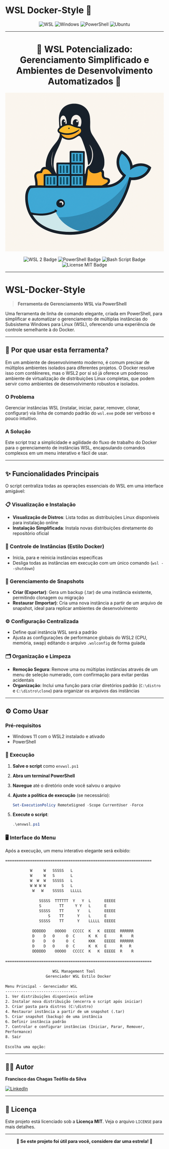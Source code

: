 # WSL Docker-Style 🐳

<div align="center">

![WSL](https://img.shields.io/badge/WSL-2-0078d4?style=for-the-badge&logo=windows&logoColor=white)
![Windows](https://img.shields.io/badge/Windows-11-0078d4?style=for-the-badge&logo=windows&logoColor=white)
![PowerShell](https://img.shields.io/badge/PowerShell-5391FE?style=for-the-badge&logo=powershell&logoColor=white)
![Ubuntu](https://img.shields.io/badge/Ubuntu-E95420?style=for-the-badge&logo=ubuntu&logoColor=white)

</div>

---

<div align="center">

# 🚀 WSL Potencializado: Gerenciamento Simplificado e Ambientes de Desenvolvimento Automatizados 🐧

<p>
 <img src="logo.png" alt="WSL Docker" width="600"/>
</p>

![WSL 2 Badge](https://img.shields.io/badge/WSL-2-blue.svg?logo=linux&style=for-the-badge)
![PowerShell Badge](https://img.shields.io/badge/PowerShell-%3E%3D5.1-blue.svg?logo=powershell&style=for-the-badge)
![Bash Script Badge](https://img.shields.io/badge/Bash-Script-green.svg?logo=gnubash&style=for-the-badge)
![License MIT Badge](https://img.shields.io/badge/License-MIT-yellow.svg?style=for-the-badge)

</div>

---

# WSL-Docker-Style

> **Ferramenta de Gerenciamento WSL via PowerShell**

Uma ferramenta de linha de comando elegante, criada em PowerShell, para simplificar e automatizar o gerenciamento de múltiplas instâncias do Subsistema Windows para Linux (WSL), oferecendo uma experiência de controle semelhante à do Docker.

---

## 🚀 Por que usar esta ferramenta?

Em um ambiente de desenvolvimento moderno, é comum precisar de múltiplos ambientes isolados para diferentes projetos. O Docker resolve isso com contêineres, mas o WSL2 por si só já oferece um poderoso ambiente de virtualização de distribuições Linux completas, que podem servir como ambientes de desenvolvimento robustos e isolados.

### O Problema
Gerenciar instâncias WSL (instalar, iniciar, parar, remover, clonar, configurar) via linha de comando padrão do `wsl.exe` pode ser verboso e pouco intuitivo.

### A Solução
Este script traz a simplicidade e agilidade do fluxo de trabalho do Docker para o gerenciamento de instâncias WSL, encapsulando comandos complexos em um menu interativo e fácil de usar.

---

## ✨ Funcionalidades Principais

O script centraliza todas as operações essenciais do WSL em uma interface amigável:

### 📋 Visualização e Instalação
- **Visualização de Distros**: Lista todas as distribuições Linux disponíveis para instalação online
- **Instalação Simplificada**: Instala novas distribuições diretamente do repositório oficial

### 🐳 Controle de Instâncias (Estilo Docker)
- Inicia, para e reinicia instâncias específicas
- Desliga todas as instâncias em execução com um único comando (`wsl --shutdown`)

### 💾 Gerenciamento de Snapshots
- **Criar (Exportar)**: Gera um backup (.tar) de uma instância existente, permitindo clonagem ou migração
- **Restaurar (Importar)**: Cria uma nova instância a partir de um arquivo de snapshot, ideal para replicar ambientes de desenvolvimento

### ⚙️ Configuração Centralizada
- Define qual instância WSL será a padrão
- Ajusta as configurações de performance globais do WSL2 (CPU, memória, swap) editando o arquivo `.wslconfig` de forma guiada

### 🗂️ Organização e Limpeza
- **Remoção Segura**: Remove uma ou múltiplas instâncias através de um menu de seleção numerado, com confirmação para evitar perdas acidentais
- **Organização**: Inclui uma função para criar diretórios padrão (`C:\distro` e `C:\distro\clone`) para organizar os arquivos das instâncias

---

## ⚙️ Como Usar

### Pré-requisitos
- Windows 11 com o WSL2 instalado e ativado
- PowerShell

### 🚀 Execução

1. **Salve o script** como `envwsl.ps1`

2. **Abra um terminal PowerShell**

3. **Navegue** até o diretório onde você salvou o arquivo

4. **Ajuste a política de execução** (se necessário):
   ```powershell
   Set-ExecutionPolicy RemoteSigned -Scope CurrentUser -Force
   ```

5. **Execute o script**:
   ```powershell
   .\envwsl.ps1
   ```

### 🖥️ Interface do Menu

Após a execução, um menu interativo elegante será exibido:

```
=================================================================

           W     W   SSSSS   L
           W     W   S       L
           W  W  W   SSSSS   L
           W W W W       S   L
            W   W    SSSSS   LLLLL

               SSSSS  TTTTTT  Y   Y  L      EEEEE
               S        TT     Y Y   L      E
               SSSSS    TT      Y    L      EEEEE
                   S    TT      Y    L      E
               SSSSS    TT      Y    LLLLL  EEEEE

            DDDDDD    OOOOO   CCCCC  K   K  EEEEE  RRRRRR
            D    D   O     O  C      K  K   E      R    R
            D    D   O     O  C      KKK    EEEEE  RRRRRR
            D    D   O     O  C      K  K   E      R   R
            DDDDDD    OOOOO   CCCCC  K   K  EEEEE  R    R

=================================================================

                     WSL Management Tool
                  Gerenciador WSL Estilo Docker

Menu Principal - Gerenciador WSL
--------------------------------
1. Ver distribuições disponíveis online
2. Instalar nova distribuição (encerra o script após iniciar)
3. Criar pasta para distros (C:\distro)
4. Restaurar instância a partir de um snapshot (.tar)
5. Criar snapshot (backup) de uma instância
6. Definir instância padrão
7. Controlar e configurar instâncias (Iniciar, Parar, Remover, Performance)
8. Sair

Escolha uma opção:
```

---

## 👨‍💻 Autor

**Francisco das Chagas Teófilo da Silva**

[![LinkedIn](https://img.shields.io/badge/LinkedIn-Connect-blue?style=flat-square&logo=linkedin)](https://www.linkedin.com/in/francisco-das-chagas-teófilo-da-silva-b5633324/)

---

## 📜 Licença

Este projeto está licenciado sob a **Licença MIT**. Veja o arquivo `LICENSE` para mais detalhes.

---

<div align="center">
  <strong>🌟 Se este projeto foi útil para você, considere dar uma estrela! 🌟</strong>
</div>
